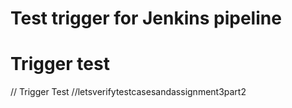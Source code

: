 # Test trigger for Jenkins pipeline
# Trigger test
// Trigger Test
//letsverifytestcasesandassignment3part2
